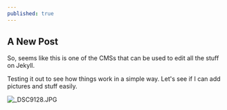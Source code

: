 ```yaml
---
published: true
---
```

## A New Post

So, seems like this is one of the CMSs that can be used to edit all the stuff on Jekyll. 

Testing it out to see how things work in a simple way. Let's see if I can add pictures and stuff easily. 

![_DSC9128.JPG]({{site.baseurl}}/_posts/_DSC9128.JPG)

